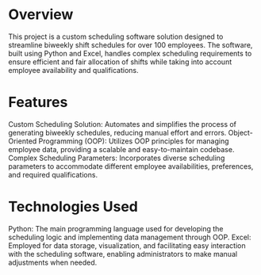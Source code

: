 # Overview

This project is a custom scheduling software solution designed to streamline biweekly shift schedules for over 100 employees. The software, built using Python and Excel, handles complex scheduling requirements to ensure efficient and fair allocation of shifts while taking into account employee availability and qualifications.

# Features

Custom Scheduling Solution: Automates and simplifies the process of generating biweekly schedules, reducing manual effort and errors.
Object-Oriented Programming (OOP): Utilizes OOP principles for managing employee data, providing a scalable and easy-to-maintain codebase.
Complex Scheduling Parameters: Incorporates diverse scheduling parameters to accommodate different employee availabilities, preferences, and required qualifications.

# Technologies Used

Python: The main programming language used for developing the scheduling logic and implementing data management through OOP.
Excel: Employed for data storage, visualization, and facilitating easy interaction with the scheduling software, enabling administrators to make manual adjustments when needed.

